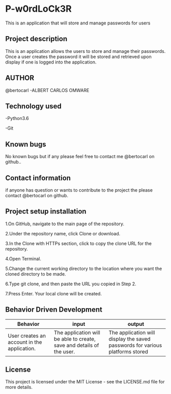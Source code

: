 # P-w0rdLoCk3R
This is an application that will store and manage passwords for users

## Project description

This is an application allows the users to store and manage their passwords. Once a user creates the password it will be stored and retrieved upon display if one is logged into the application.


## AUTHOR
@bertocarl -ALBERT CARLOS OMWARE

## Technology used

-Python3.6

-Git



## Known bugs

No known bugs but if any please feel free to contact me @bertocarl on github..


## Contact information

if anyone has question or wants to contribute to the project the please contact @bertocarl on github.

## Project setup installation

1.On GitHub, navigate to the main page of the repository.

2.Under the repository name, click Clone or download.

3.In the Clone with HTTPs section, click  to copy the clone URL for the repository.

4.Open Terminal.

5.Change the current working directory to the location where you want the cloned directory to be made.

6.Type git clone, and then paste the URL you copied in Step 2.

7.Press Enter. Your local clone will be created.




## Behavior Driven Development

|Behavior|input|output|
|--------|-----|------|
|User creates an account in the application.|The application will be able to create, save and details of the user. |The application will display the saved passwords for various platforms stored |


## License

This project is licensed under the MIT License - see the LICENSE.md file for more details.